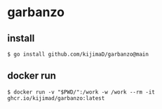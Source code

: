 # garbanzo

## install

```
$ go install github.com/kijimaD/garbanzo@main
```

## docker run

```
$ docker run -v "$PWD/":/work -w /work --rm -it ghcr.io/kijimad/garbanzo:latest
```
